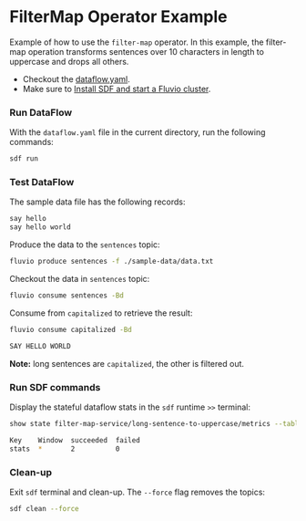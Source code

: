# FilterMap Operator Example

Example of how to use the `filter-map` operator. In this example, the filter-map operation transforms sentences over 10 characters in length to uppercase and drops all others.

* Checkout the [dataflow.yaml](./dataflow.yaml).
* Make sure to [Install SDF and start a Fluvio cluster].

### Run DataFlow

With the `dataflow.yaml` file in the current directory, run the following commands:

```bash
sdf run
```

### Test DataFlow

The sample data file has the following records:

```bash
say hello
say hello world
```

Produce the data to the `sentences` topic:

```bash
fluvio produce sentences -f ./sample-data/data.txt
```

Checkout the data in `sentences` topic:

```bash
fluvio consume sentences -Bd
```

Consume from `capitalized` to retrieve the result:

```bash
fluvio consume capitalized -Bd
```

```bash
SAY HELLO WORLD
```

**Note:** long sentences are `capitalized`, the other is filtered out.


### Run SDF commands

Display the stateful dataflow stats in the `sdf` runtime `>>` terminal:

```bash
show state filter-map-service/long-sentence-to-uppercase/metrics --table
```

```bash
Key    Window  succeeded  failed
stats  *       2          0
```

### Clean-up

Exit `sdf` terminal and clean-up. The `--force` flag removes the topics:

```bash
sdf clean --force
```

[Install SDF and start a Fluvio cluster]: /README.MD#prerequisites
